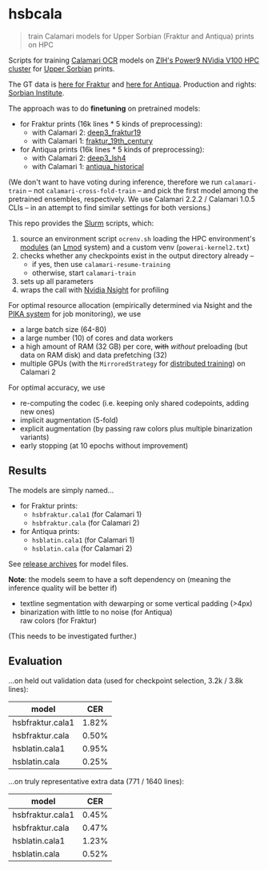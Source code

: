 # hsbcala

> train Calamari models for Upper Sorbian (Fraktur and Antiqua) prints on HPC

Scripts for training [Calamari OCR](https://github.com/Calamari-OCR/calamari) models on [ZIH's Power9 NVidia V100 HPC cluster](https://doc.zih.tu-dresden.de/jobs_and_resources/hardware_overview/#ibm-power9-nodes-for-machine-learning) for [Upper Sorbian](https://www.sorabicon.de/en/home/) prints.

The GT data is [here for Fraktur](https://mrocel.sorbib.de/index.php/s/XstEfxREcf7LQEj) and [here for Antiqua](https://mrocel.sorbib.de/index.php/s/emcjiHz3MZFZtdW). Production and rights: [Sorbian Institute](https://www.serbski-institut.de/en).

The approach was to do **finetuning** on pretrained models:
- for Fraktur prints (16k lines * 5 kinds of preprocessing):
  - with Calamari 2: [deep3_fraktur19](https://github.com/Calamari-OCR/calamari_models_experimental)
  - with Calamari 1: [fraktur_19th_century](https://github.com/Calamari-OCR/calamari_models)
- for Antiqua prints (16k lines * 5 kinds of preprocessing):
  - with Calamari 2: [deep3_lsh4](https://github.com/Calamari-OCR/calamari_models_experimental)
  - with Calamari 1: [antiqua_historical](https://github.com/Calamari-OCR/calamari_models)

(We don't want to have voting during inference, therefore we run `calamari-train` – not `calamari-cross-fold-train` – and pick the first model among the pretrained ensembles, respectively. We use Calamari 2.2.2 / Calamari 1.0.5 CLIs – in an attempt to find similar settings for both versions.)

This repo provides the [Slurm](https://doc.zih.tu-dresden.de/jobs_and_resources/slurm/) scripts, which:
1. source an environment script `ocrenv.sh` loading the HPC environment's [modules](https://doc.zih.tu-dresden.de/software/modules/) (an [Lmod](https://www.tacc.utexas.edu/research-development/tacc-projects/lmod) system) and a custom venv (`powerai-kernel2.txt`)
2. checks whether any checkpoints exist in the output directory already –
   - if yes, then use `calamari-resume-training`
   - otherwise, start `calamari-train`
3. sets up all parameters
4. wraps the call with [Nvidia Nsight](https://developer.nvidia.com/nsight-systems) for profiling

For optimal resource allocation (empirically determined via Nsight and the [PIKA system](https://doc.zih.tu-dresden.de/software/pika/) for job monitoring), we use
- a large batch size (64-80)
- a large number (10) of cores and data workers
- a high amount of RAM (32 GB) per core, ~~with~~ _without_ preloading (but data on RAM disk) and data prefetching (32)
- multiple GPUs (with the `MirroredStrategy` for [distributed training](https://www.tensorflow.org/guide/distributed_training)) on Calamari 2

For optimal accuracy, we use
- re-computing the codec (i.e. keeping only shared codepoints, adding new ones)
- implicit augmentation (5-fold)
- explicit augmentation (by passing raw colors plus multiple binarization variants)
- early stopping (at 10 epochs without improvement)

## Results

The models are simply named…
- for Fraktur prints:
  + `hsbfraktur.cala1` (for Calamari 1)
  + `hsbfraktur.cala` (for Calamari 2)
- for Antiqua prints:
  + `hsblatin.cala1` (for Calamari 1)
  + `hsblatin.cala` (for Calamari 2)

See [release archives](https://github.com/bertsky/hsbcala/releases) for model files.

**Note**: the models seem to have a soft dependency on
(meaning the inference quality will be better if)
- textline segmentation with dewarping or some vertical padding (&gt;4px)
- binarization with little to no noise (for Antiqua)  
  raw colors (for Fraktur)

(This needs to be investigated further.)

## Evaluation

...on held out validation data (used for checkpoint selection, 3.2k / 3.8k lines):

| **model** | **CER** |
| --- | --- |
| hsbfraktur.cala1 | 1.82% |
| hsbfraktur.cala | 0.50% |
| hsblatin.cala1 | 0.95% |
| hsblatin.cala | 0.25% |

...on truly representative extra data (771 / 1640 lines):

| **model** | **CER** |
| --- | --- |
| hsbfraktur.cala1 | 0.45% |
| hsbfraktur.cala | 0.47% |
| hsblatin.cala1 | 1.23% |
| hsblatin.cala | 0.52% |

